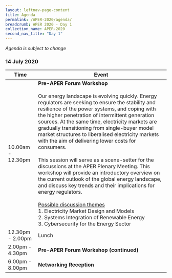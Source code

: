```yaml
---
layout: leftnav-page-content
title: Agenda
permalink: /APER-2020/agenda/
breadcrumb: APER 2020 - Day 1
collection_name: APER-2020
second_nav_title: "Day 1"
---
```


*Agenda is subject to change*

### **14 July 2020**

| **Time** | **Event** |
|-------------------|------------------------------------------------------------------------------------------------------------------------------------------------------------------------------------------------------------------------------------------------------------------------------------------------------------------------------------------------------------------------------------------------------------------------------------------------------------------------------------------------------------------------------------------------------------------------------------------------------------------------------------------------------------------------------------------------------------------------------------------------------------------------------------------------------------------------------------------------------------------------|
| 10.00am - 12.30pm | **Pre-APER Forum Workshop**<br><br>Our energy landscape is evolving quickly. Energy regulators are seeking to ensure the stability and resilience of the power systems, and coping with the higher penetration of intermittent generation sources. At the same time, electricity markets are gradually transitioning from single-buyer model market structures to liberalised electricity markets with the aim of delivering lower costs for consumers.<br><br>This session will serve as a scene-setter for the discussions at the APER Plenary Meeting. This workshop will provide an introductory overview on the current outlook of the global energy landscape, and discuss key trends and their implications for energy regulators.<br><br><u>Possible discussion themes</u><br>1.  Electricity Market Design and Models<br>2.  Systems Integration of Renewable Energy<br>3.  Cybersecurity for the Energy Sector |
| 12.30pm - 2.00pm  | Lunch |
| 2.00pm - 4.30pm   | **Pre-APER Forum Workshop (continued)** |
| 6.00pm - 8.00pm   | **Networking Reception** |
